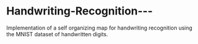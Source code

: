 # Handwriting-Recognition---
Implementation of a self organizing map for handwriting recognition using the MNIST dataset of handwritten digits.
